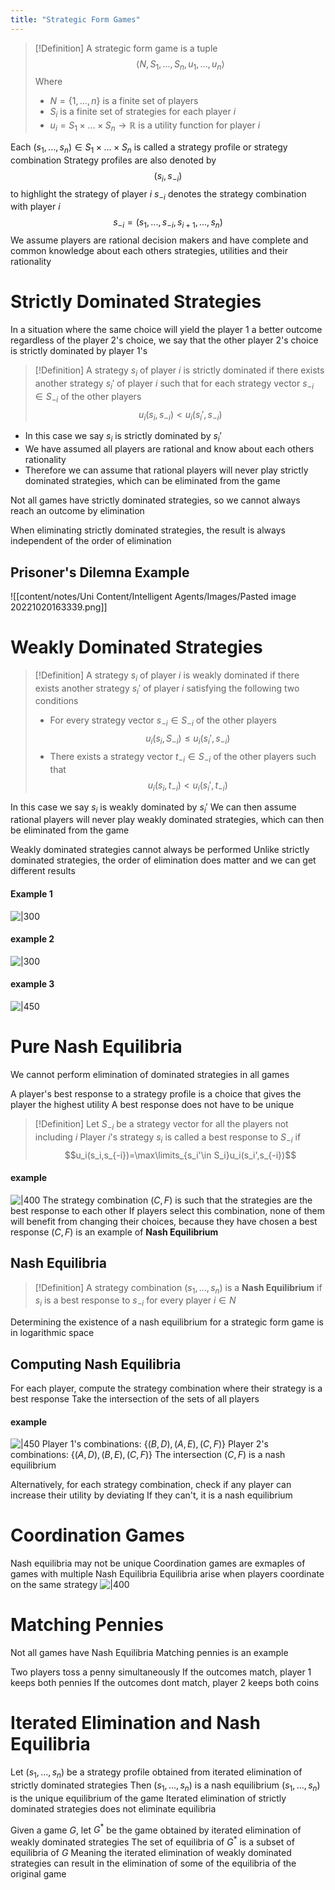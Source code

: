 ```yaml
---
title: "Strategic Form Games"
---
```


> [!Definition]
> A strategic form game is a tuple $$\langle N,S_1,...,S_n,u_1,...,u_n \rangle$$
Where
> - $N=\{1,...,n\}$ is a finite set of players
> - $S_i$ is a finite set of strategies for each player $i$
> - $u_i=S_1\times ...\times S_n\rightarrow \mathbb{R}$ is a utility function for player $i$

Each $(s_1,...,s_n) \in S_1 \times ... \times S_n$ is called a strategy profile or strategy combination
Strategy profiles are also denoted by $$(s_i,s_{-i})$$
to highlight the strategy of player $i$
$s_{-i}$ denotes the strategy combination with player $i$ $$s_{-i}=(s_1,...,s_{-i},s_{i+1},...,s_n)$$
We assume players are rational decision makers and have complete and common knowledge about each others strategies, utilities and their rationality

# Strictly Dominated Strategies
In a situation where the same choice will yield the player 1 a better outcome regardless of the player 2's choice, we say that the other player 2's choice is strictly dominated by player 1's

> [!Definition]
> A strategy $s_i$ of player $i$ is strictly dominated if there exists another strategy $s_i'$ of player $i$ such that for each strategy vector $s_{-i}\in S_{-i}$ of the other players $$u_i(s_i ,s_{-i})<u_i(s_i',s_{-i})$$
- In this case we say $s_i$ is strictly dominated by $s_i'$
- We have assumed all players are rational and know about each others rationality
- Therefore we can assume that rational players will never play strictly dominated strategies, which can be eliminated from the game

Not all games have strictly dominated strategies, so we cannot always reach an outcome by elimination

When eliminating strictly dominated strategies, the result is always independent of the order of elimination

## Prisoner's Dilemna Example
![[content/notes/Uni Content/Intelligent Agents/Images/Pasted image 20221020163339.png]]
# Weakly Dominated Strategies
> [!Definition]
A strategy $s_i$ of player $i$ is weakly dominated if there exists another strategy $s_i'$ of player $i$ satisfying  the following two conditions
> - For every strategy vector $s_{-i}\in S_{-i}$ of the other players $$u_i(s_i,S_{-i})\leq u_i(s_i',s_{-i})$$
> - There exists a strategy vector $t_{-i}\in S_{-i}$ of the other players such that $$u_i(s_i,t_{-i})< u_i(s_i',t_{-i})$$

In this case we say $s_i$ is weakly dominated by $s_i'$
We can then assume rational players will never play weakly dominated strategies, which can then be eliminated from the game

Weakly dominated strategies cannot always be performed
Unlike strictly dominated strategies, the order of elimination does matter and we can get different results
#### Example 1
![|300](content/notes/Uni%20Content/Intelligent%20Agents/Images/weak1.gif)
#### example 2
![|300](content/notes/Uni%20Content/Intelligent%20Agents/Images/weak2.gif)
#### example 3
![|450](content/notes/Uni%20Content/Intelligent%20Agents/Images/Pasted%20image%2020221116135136.png)
# Pure Nash Equilibria
We cannot perform elimination of dominated strategies in all games

A player's best response to a strategy profile is a choice that gives the player the highest utility
A best response does not have to be unique

> [!Definition]
Let $S_{-i}$ be a strategy vector for all the players not including $i$
Player $i$'s strategy $s_i$ is called a best response to $S_{-i}$ if $$u_i(s_i,s_{-i})=\max\limits_{s_i'\in S_i}u_i(s_i',s_{-i})$$

#### example
![|400](content/notes/Uni%20Content/Intelligent%20Agents/Images/Pasted%20image%2020221025190126.png)
The strategy combination $(C,F)$ is such that the strategies are the best response to each other
If players select this combination, none of them will benefit from changing their choices, because they have chosen a best response
$(C,F)$ is an example of **Nash Equilibrium**

## Nash Equilibria
> [!Definition]
> A strategy combination $(s_1,...,s_n)$ is a **Nash Equilibrium** if $s_i$ is a best response to $s_{-i}$ for every player $i\in N$

Determining the existence of a nash equilibrium for a strategic form game is in logarithmic space

## Computing Nash Equilibria
For each player, compute the strategy combination where their strategy is a best response
Take the intersection of the sets of all players
#### example
![|450](content/notes/Uni%20Content/Intelligent%20Agents/Images/Pasted%20image%2020221025193701.png)
Player 1's combinations:
$\{(B,D),(A,E),(C,F)\}$
Player 2's combinations:
$\{(A,D),(B,E),(C,F)\}$
The intersection $(C,F)$ is a nash equilibrium

Alternatively, for each strategy combination, check if any player can increase their utility by deviating
If they can't, it is a nash equilibrium

# Coordination Games
Nash equilibria may not be unique
Coordination games are exmaples of games with multiple Nash Equilibria
Equilibria arise when players coordinate on the same strategy
![|400](content/notes/Uni%20Content/Intelligent%20Agents/Images/Pasted%20image%2020221026142837.png)

# Matching Pennies
Not all games have Nash Equilibria
Matching pennies is an example

Two players toss a penny simultaneously
If the outcomes match, player 1 keeps both pennies
If the outcomes dont match, player 2 keeps both coins

# Iterated Elimination and Nash Equilibria
Let $(s_1,...,s_n)$ be a strategy profile obtained from iterated elimination of strictly dominated strategies
Then $(s_1,...,s_n)$ is a nash equilibrium
$(s_1,...,s_n)$ is the unique equilibrium of the game
Iterated elimination of strictly dominated strategies does not eliminate equilibria

Given a game $G$, let $G^*$ be the game obtained by iterated elimination of weakly dominated strategies
The set of equilibria of $G^*$ is a subset of equilibria of $G$
Meaning the iterated elimination of weakly dominated strategies can result in the elimination of some of the equilibria of the original game
 